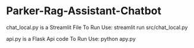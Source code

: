 # Parker-Rag-Assistant-Chatbot

chat_local.py is a Streamlit File 
To Run Use: streamlit run src/chat_local.py


api.py is a Flask Api code
To Run Use: python apy.py
